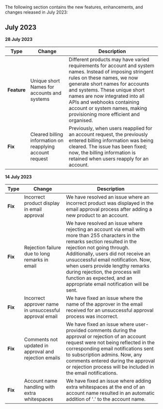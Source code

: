 The following section contains the new features, enhancements, and changes released in July 2023:

## July 2023

**28 July 2023**

| Type | Change | Description |
|---|---|---|
|**Feature**| Unique short Names for accounts and systems | Different products may have varied requirements for account and system names. Instead of imposing stringent rules on these names, we now generate short names for accounts and systems. These unique short names are now integrated into all APIs and webhooks containing account or system names, making provisioning more efficient and organised. |
|**Fix**| Cleared billing information on reapplying account request | Previously, when users reapplied for an account request, the previously entered billing information was being cleared. The issue has been fixed; now, the billing information is retained when users reapply for an account. |


**14 July 2023**

| Type | Change | Description |
|---|---|---|
|**Fix**| Incorrect product display in email approval |  We have resolved an issue where an incorrect product was displayed in the email approval process after adding a new product to an account. |
|**Fix**| Rejection failure due to long remarks in email | We have resolved an issue where rejecting an account via email with more than 255 characters in the remarks section resulted in the rejection not going through. Additionally, users did not receive an unsuccessful email notification. Now, when users provide lengthy remarks during rejection, the process will function as expected, and an appropriate email notification will be sent. |
|**Fix**| Incorrect approver name in unsuccessful approval email | We have fixed an issue where the name of the approver in the email received for an unsuccessful approval process was incorrect. |
|**Fix**| Comments not updated in approval and rejection emails | We have fixed an issue where user-provided comments during the approval or rejection of an account request were not being reflected in the corresponding email notifications sent to subscription admins. Now, any comments entered during the approval or rejection process will be included in the email notifications.|
|**Fix**| Account name handling with extra whitespaces| We have fixed an issue where adding extra whitespaces at the end of an account name resulted in an automatic addition of '.' to the account name.|


